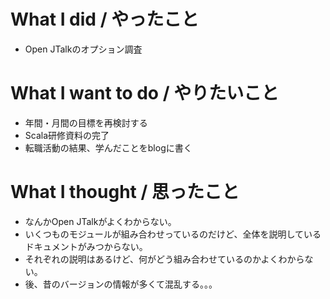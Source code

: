 # What I did / やったこと
- Open JTalkのオプション調査

# What I want to do / やりたいこと
- 年間・月間の目標を再検討する
- Scala研修資料の完了
- 転職活動の結果、学んだことをblogに書く

# What I thought / 思ったこと
- なんかOpen JTalkがよくわからない。
- いくつものモジュールが組み合わせっているのだけど、全体を説明しているドキュメントがみつからない。
- それぞれの説明はあるけど、何がどう組み合わせているのかよくわからない。
- 後、昔のバージョンの情報が多くて混乱する。。。
